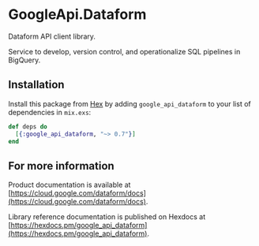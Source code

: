 # GoogleApi.Dataform

Dataform API client library.

Service to develop, version control, and operationalize SQL pipelines in BigQuery.

## Installation

Install this package from [Hex](https://hex.pm) by adding
`google_api_dataform` to your list of dependencies in `mix.exs`:

```elixir
def deps do
  [{:google_api_dataform, "~> 0.7"}]
end
```

## For more information

Product documentation is available at [https://cloud.google.com/dataform/docs](https://cloud.google.com/dataform/docs).

Library reference documentation is published on Hexdocs at
[https://hexdocs.pm/google_api_dataform](https://hexdocs.pm/google_api_dataform).
